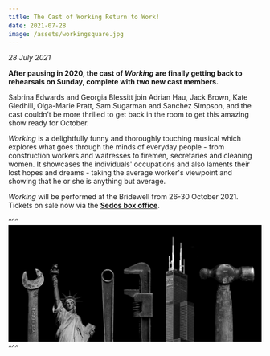 ```yaml
---
title: The Cast of Working Return to Work!
date: 2021-07-28
image: /assets/workingsquare.jpg
---
```

*28 July 2021*

**After pausing in 2020, the cast of *Working* are finally getting back to rehearsals on Sunday, complete with two new cast members.**

Sabrina Edwards and Georgia Blessitt join Adrian Hau, Jack Brown, Kate Gledhill, Olga-Marie Pratt, Sam Sugarman and Sanchez Simpson, and the cast couldn’t be more thrilled to get back in the room to get this amazing show ready for October.

*Working* is a delightfully funny and thoroughly touching musical which explores what goes through the minds of everyday people - from construction workers and waitresses to firemen, secretaries and cleaning women. It showcases the individuals' occupations and also laments their lost hopes and dreams - taking the average worker's viewpoint and showing that he or she is anything but average.

*Working* will be performed at the Bridewell from 26-30 October 2021. Tickets on sale now via the **[Sedos box office](https://sedos.co.uk/tickets)**.


^^^ ![](/assets/working-skyline.jpg)
^^^